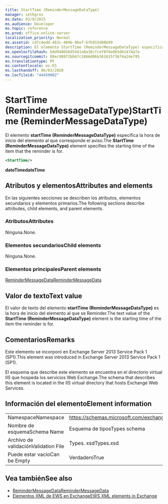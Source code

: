 ```yaml
---
title: StartTime (ReminderMessageDataType)
manager: sethgros
ms.date: 03/9/2015
ms.audience: Developer
ms.topic: reference
ms.prod: office-online-server
localization_priority: Normal
ms.assetid: cdfc4edd-463c-409b-9bef-6fb915d00b99
description: El elemento StartTime (ReminderMessageDataType) especifica la hora de inicio del elemento al que corresponde el aviso.
ms.openlocfilehash: bdd940656d5441a0a36cfcef8f4e0b5db1474a7a
ms.sourcegitcommit: 88ec988f2bb67c1866d06b361615f3674a24e795
ms.translationtype: MT
ms.contentlocale: es-ES
ms.lasthandoff: 06/03/2020
ms.locfileid: "44459002"
---
```

# <a name="starttime-remindermessagedatatype"></a><span data-ttu-id="b4e3d-103">StartTime (ReminderMessageDataType)</span><span class="sxs-lookup"><span data-stu-id="b4e3d-103">StartTime (ReminderMessageDataType)</span></span>

<span data-ttu-id="b4e3d-104">El elemento **startTime (ReminderMessageDataType)** especifica la hora de inicio del elemento al que corresponde el aviso.</span><span class="sxs-lookup"><span data-stu-id="b4e3d-104">The **StartTime (ReminderMessageDataType)** element specifies the starting time of the item that the reminder is for.</span></span> 
  
```XML
<StartTime/>
```

<span data-ttu-id="b4e3d-105">**dateTime**</span><span class="sxs-lookup"><span data-stu-id="b4e3d-105">**dateTime**</span></span>

## <a name="attributes-and-elements"></a><span data-ttu-id="b4e3d-106">Atributos y elementos</span><span class="sxs-lookup"><span data-stu-id="b4e3d-106">Attributes and elements</span></span>

<span data-ttu-id="b4e3d-107">En las siguientes secciones se describen los atributos, elementos secundarios y elementos primarios.</span><span class="sxs-lookup"><span data-stu-id="b4e3d-107">The following sections describe attributes, child elements, and parent elements.</span></span>
  
### <a name="attributes"></a><span data-ttu-id="b4e3d-108">Atributos</span><span class="sxs-lookup"><span data-stu-id="b4e3d-108">Attributes</span></span>

<span data-ttu-id="b4e3d-109">Ninguna.</span><span class="sxs-lookup"><span data-stu-id="b4e3d-109">None.</span></span>
  
### <a name="child-elements"></a><span data-ttu-id="b4e3d-110">Elementos secundarios</span><span class="sxs-lookup"><span data-stu-id="b4e3d-110">Child elements</span></span>

<span data-ttu-id="b4e3d-111">Ninguna.</span><span class="sxs-lookup"><span data-stu-id="b4e3d-111">None.</span></span>
  
### <a name="parent-elements"></a><span data-ttu-id="b4e3d-112">Elementos principales</span><span class="sxs-lookup"><span data-stu-id="b4e3d-112">Parent elements</span></span>

[<span data-ttu-id="b4e3d-113">ReminderMessageData</span><span class="sxs-lookup"><span data-stu-id="b4e3d-113">ReminderMessageData</span></span>](remindermessagedata.md)
  
## <a name="text-value"></a><span data-ttu-id="b4e3d-114">Valor de texto</span><span class="sxs-lookup"><span data-stu-id="b4e3d-114">Text value</span></span>

<span data-ttu-id="b4e3d-115">El valor de texto del elemento **startTime (ReminderMessageDataType)** es la hora de inicio del elemento al que se Reminder.</span><span class="sxs-lookup"><span data-stu-id="b4e3d-115">The text value of the **StartTime (ReminderMessageDataType)** element is the starting time of the item the reminder is for.</span></span> 
  
## <a name="remarks"></a><span data-ttu-id="b4e3d-116">Comentarios</span><span class="sxs-lookup"><span data-stu-id="b4e3d-116">Remarks</span></span>

<span data-ttu-id="b4e3d-117">Este elemento se incorporó en Exchange Server 2013 Service Pack 1 (SP1).</span><span class="sxs-lookup"><span data-stu-id="b4e3d-117">This element was introduced in Exchange Server 2013 Service Pack 1 (SP1).</span></span>
  
<span data-ttu-id="b4e3d-118">El esquema que describe este elemento se encuentra en el directorio virtual IIS que hospeda los servicios Web Exchange.</span><span class="sxs-lookup"><span data-stu-id="b4e3d-118">The schema that describes this element is located in the IIS virtual directory that hosts Exchange Web Services.</span></span>
  
## <a name="element-information"></a><span data-ttu-id="b4e3d-119">Información del elemento</span><span class="sxs-lookup"><span data-stu-id="b4e3d-119">Element information</span></span>

|||
|:-----|:-----|
|<span data-ttu-id="b4e3d-120">Namespace</span><span class="sxs-lookup"><span data-stu-id="b4e3d-120">Namespace</span></span>  <br/> |https://schemas.microsoft.com/exchange/services/2006/types  <br/> |
|<span data-ttu-id="b4e3d-121">Nombre de esquema</span><span class="sxs-lookup"><span data-stu-id="b4e3d-121">Schema Name</span></span>  <br/> |<span data-ttu-id="b4e3d-122">Esquema de tipos</span><span class="sxs-lookup"><span data-stu-id="b4e3d-122">Types schema</span></span>  <br/> |
|<span data-ttu-id="b4e3d-123">Archivo de validación</span><span class="sxs-lookup"><span data-stu-id="b4e3d-123">Validation File</span></span>  <br/> |<span data-ttu-id="b4e3d-124">Types. xsd</span><span class="sxs-lookup"><span data-stu-id="b4e3d-124">Types.xsd</span></span>  <br/> |
|<span data-ttu-id="b4e3d-125">Puede estar vacío</span><span class="sxs-lookup"><span data-stu-id="b4e3d-125">Can be Empty</span></span>  <br/> |<span data-ttu-id="b4e3d-126">Verdadero</span><span class="sxs-lookup"><span data-stu-id="b4e3d-126">True</span></span>  <br/> |
   
## <a name="see-also"></a><span data-ttu-id="b4e3d-127">Vea también</span><span class="sxs-lookup"><span data-stu-id="b4e3d-127">See also</span></span>

- [<span data-ttu-id="b4e3d-128">ReminderMessageData</span><span class="sxs-lookup"><span data-stu-id="b4e3d-128">ReminderMessageData</span></span>](remindermessagedata.md)
- [<span data-ttu-id="b4e3d-129">Elementos XML de EWS en Exchange</span><span class="sxs-lookup"><span data-stu-id="b4e3d-129">EWS XML elements in Exchange</span></span>](ews-xml-elements-in-exchange.md)

